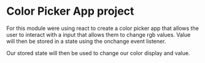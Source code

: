 # Color Picker App project

For this module were using react to create a color picker app that allows the user to interact with a input that allows them to change rgb values. Value will then be stored in a state using the onchange event listener.

Our stored state will then be used to change our color display and value.
